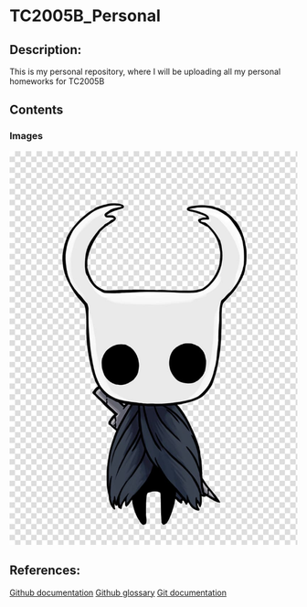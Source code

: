 # TC2005B_Personal

## Description: 

This is my personal repository, where I will be uploading all my personal homeworks for TC2005B

## Contents

### Images

![GameOver](./Assets_ReadMe/hollow-knight-team-cherry-nintendo-switch-minecraft-darkest-dungeon-glory.jpg)

## References:

[Github documentation](https://docs.github.com/en)
[Github glossary](https://docs.github.com/en/get-started/learning-about-github/github-glossary)
[Git documentation](https://git-scm.com/doc)


